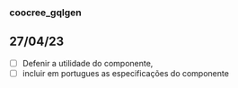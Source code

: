 ### coocree_gqlgen

## 27/04/23

- [ ]  Defenir a utilidade do componente, 
- [ ]  incluir em portugues as especificações do componente  
